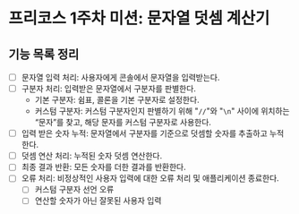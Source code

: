 # 프리코스 1주차 미션: 문자열 덧셈 계산기
## 기능 목록 정리
- [ ]  문자열 입력 처리: 사용자에게 콘솔에서 문자열을 입력받는다.
- [ ]  구분자 처리: 입력받은 문자열에서 구분자를 판별한다.
   - 기본 구분자: 쉼표, 콜론을 기본 구분자로 설정한다.
   - 커스텀 구분자: 커스텀 구분자인지 판별하기 위해 "`//`"와 "`\n`" 사이에 위치하는 “문자”를 찾고, 해당 문자를 커스텀 구분자로 사용한다.
- [ ]  입력 받은 숫자 누적: 문자열에서 구분자를 기준으로 덧셈할 숫자를 추출하고 누적한다.
- [ ]  덧셈 연산 처리: 누적된 숫자 덧셈 연산한다.
- [ ]  최종 결과 반환: 모든 숫자를 더한 결과를 반환한다.
- [ ]  오류 처리: 비정상적인 사용자 입력에 대한 오류 처리 및 애플리케이션 종료한다.
   - [ ]  커스텀 구분자 선언 오류
   - [ ]  연산할 숫자가 아닌 잘못된 사용자 입력